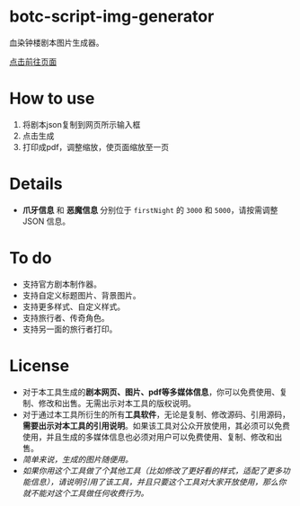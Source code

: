 # botc-script-img-generator

 血染钟楼剧本图片生成器。

 [点击前往页面](https://muki-nb.github.io/botc-script-img-generator/)

# How to use
 1. 将剧本json复制到网页所示输入框
 2. 点击生成
 3. 打印成pdf，调整缩放，使页面缩放至一页

# Details
 - **爪牙信息** 和 **恶魔信息** 分别位于 `firstNight` 的 `3000` 和 `5000`，请按需调整 JSON 信息。

# To do
 - 支持官方剧本制作器。
 - 支持自定义标题图片、背景图片。
 - 支持更多样式、自定义样式。
 - 支持旅行者、传奇角色。
 - 支持另一面的旅行者打印。

# License
 - 对于本工具生成的**剧本网页、图片、pdf等多媒体信息**，你可以免费使用、复制、修改和出售。无需出示对本工具的版权说明。
 - 对于通过本工具所衍生的所有**工具软件**，无论是复制、修改源码、引用源码，**需要出示对本工具的引用说明**。如果该工具对公众开放使用，其必须可以免费使用，并且生成的多媒体信息也必须对用户可以免费使用、复制、修改和出售。
 - *简单来说，生成的图片随便用。*
 - *如果你用这个工具做了个其他工具（比如修改了更好看的样式，适配了更多功能信息），请说明引用了该工具，并且只要这个工具对大家开放使用，那么你就不能对这个工具做任何收费行为。*